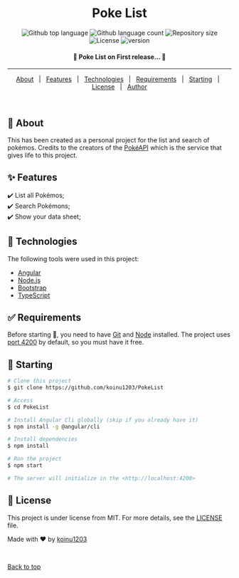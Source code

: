 <!-- <div align="center" id="top"> 
  <img src="./.github/app.gif" alt="Poke List" />

  &#xa0; -->

  <!-- <a href="https://pokelist.netlify.app">Demo</a> -->
<!-- </div> -->

<h1 align="center"> Poke List </h1>

<p align="center">
  <img alt="Github top language" src="https://img.shields.io/github/languages/top/koinu1203/PokeList?color=56BEB8"> <img alt="Github language count" src="https://img.shields.io/github/languages/count/koinu1203/PokeList?color=56BEB8"> <img alt="Repository size" src="https://img.shields.io/github/repo-size/koinu1203/PokeList?color=56BEB8"> <img alt="License" src="https://img.shields.io/github/license/koinu1203/PokeList?color=56BEB8"> <img alt="version" src="https://img.shields.io/github/package-json/v/koinu1203/PokeList">

  <!-- <img alt="Github issues" src="https://img.shields.io/github/issues/koinu1203/PokeList?color=56BEB8" /> -->

  <!-- <img alt="Github forks" src="https://img.shields.io/github/forks/{{YOUR_GITHUB_USERNAME}}/poke-list?color=56BEB8" /> -->

  <!-- <img alt="Github stars" src="https://img.shields.io/github/stars/{{YOUR_GITHUB_USERNAME}}/poke-list?color=56BEB8" /> -->
</p>

<!-- Status -->

<h4 align="center"> 
	🚀  Poke List on First release... 🚀
</h4> 

<hr>

<p align="center">
  <a href="#dart-about">About</a> &#xa0; | &#xa0; 
  <a href="#sparkles-features">Features</a> &#xa0; | &#xa0;
  <a href="#rocket-technologies">Technologies</a> &#xa0; | &#xa0;
  <a href="#white_check_mark-requirements">Requirements</a> &#xa0; | &#xa0;
  <a href="#checkered_flag-starting">Starting</a> &#xa0; | &#xa0;
  <a href="#memo-license">License</a> &#xa0; | &#xa0;
  <a href="https://github.com/koinu1203" target="_blank">Author</a>
</p>

<br>

## :dart: About ##

This has been created as a personal project for the list and search of pokémos. Credits to the creators of the [PokéAPI](https://pokeapi.co/) which is the service that gives life to this project.

## :sparkles: Features ##

:heavy_check_mark: List all Pokémos;\
:heavy_check_mark: Search Pokémons;\
:heavy_check_mark: Show your data sheet;

## :rocket: Technologies ##

The following tools were used in this project:

- [Angular](https://angular.io/)
- [Node.js](https://nodejs.org/en/)
- [Bootstrap](https://getbootstrap.com/)
- [TypeScript](https://www.typescriptlang.org/)

## :white_check_mark: Requirements ##

Before starting :checkered_flag:, you need to have [Git](https://git-scm.com) and [Node](https://nodejs.org/en/) installed. The project uses [port 4200](https://localhost:4200) by default, so you must have it free. 

## :checkered_flag: Starting ##

```bash
# Clone this project
$ git clone https://github.com/koinu1203/PokeList

# Access
$ cd PokeList

# Install Angular Cli globally (skip if you already have it)
$ npm install -g @angular/cli

# Install dependencies
$ npm install

# Run the project
$ npm start

# The server will initialize in the <http://localhost:4200>
```

## :memo: License ##

This project is under license from MIT. For more details, see the [LICENSE](LICENSE) file.


Made with :heart: by <a href="https://github.com/koinu1203" target="_blank">koinu1203</a>

&#xa0;

<a href="#top">Back to top</a>
